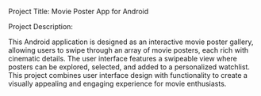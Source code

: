 Project Title: Movie Poster App for Android

Project Description:

This Android application is designed as an interactive movie poster gallery, allowing users to swipe through an array of movie posters, each rich with cinematic details. The user interface features a swipeable view where posters can be explored, selected, and added to a personalized watchlist. This project combines user interface design with functionality to create a visually appealing and engaging experience for movie enthusiasts.
